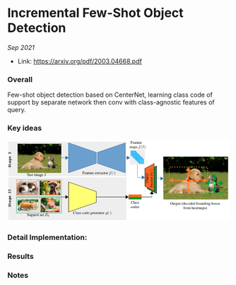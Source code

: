 # Incremental Few-Shot Object Detection

_Sep 2021_

- Link: https://arxiv.org/pdf/2003.04668.pdf

### Overall

Few-shot object detection based on CenterNet, learning class code of support by separate network then conv with class-agnostic features of query.

### Key ideas
![](images/increaFSOD_arch.png?raw=true)


### Detail Implementation:

### Results


### Notes